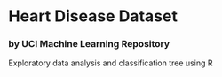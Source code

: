 # Heart Disease Dataset 
### by UCI Machine Learning Repository

Exploratory data analysis and classification tree using R
